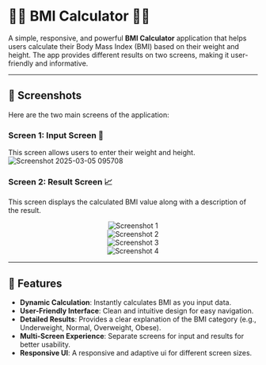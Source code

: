 # 🏋️‍♂️ BMI Calculator 🏋️‍♀️

A simple, responsive, and powerful **BMI Calculator** application that helps users calculate their Body Mass Index (BMI) based on their weight and height. The app provides different results on two screens, making it user-friendly and informative. 

---

## 📸 Screenshots

Here are the two main screens of the application:

### Screen 1: Input Screen 📝
This screen allows users to enter their weight and height.  
![Screenshot 2025-03-05 095708](https://github.com/user-attachments/assets/fe2772f2-38da-47b8-ab12-8826d8d0c72f)


### Screen 2: Result Screen 📈
This screen displays the calculated BMI value along with a description of the result.  
<div align="center">
<img src="https://github.com/user-attachments/assets/247dee59-bea5-405d-b743-92d3e79390ff" alt="Screenshot 1" style="max-width: 100%; height: auto;">
</div>

<div align="center">
<img src="https://github.com/user-attachments/assets/979592c3-81b0-4b59-9864-14bd6a379158" alt="Screenshot 2" style="max-width: 100%; height: auto;">
</div>

<div align="center">
<img src="https://github.com/user-attachments/assets/da0bd76b-b201-477d-aec6-7a3d5592106d" alt="Screenshot 3" style="max-width: 100%; height: auto;">
</div>

<div align="center">
<img src="https://github.com/user-attachments/assets/f74045ba-8fdb-4e4f-be47-371b46be5b23" alt="Screenshot 4" style="max-width: 100%; height: auto;">
</div>

 

---

## 🚀 Features

- **Dynamic Calculation**: Instantly calculates BMI as you input data.
- **User-Friendly Interface**: Clean and intuitive design for easy navigation.
- **Detailed Results**: Provides a clear explanation of the BMI category (e.g., Underweight, Normal, Overweight, Obese).
- **Multi-Screen Experience**: Separate screens for input and results for better usability.
- **Responsive UI**: A responsive and adaptive ui for different screen sizes.
